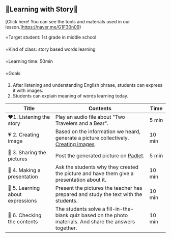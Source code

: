 ## 📗Learning with Story📗

[Click here! You can see the tools and materials used in our lesson.]https://naver.me/G1F30n09)

⭐Target student: 1st grade in middle school

⭐Kind of class: story based words learning

⭐Learning time: 50min

⭐Goals
  1. After listening and understanding English phrase, students can express it with images.
  2. Students can explain meaning of words learning today.
  


| Title | Contents |Time| 
|-----|-----------|----------|
|:heart:1. Listening the story|Play an audio file about "Two Travelers and a Bear".|5 min|
|:heartpulse: 2. Creating image|Based on the information we heard, generate a picture collectively. [Creating images](https://www.bing.com/images/create?form=FLPGEN)|10 min|
|:yellow_heart: 3. Sharing the pictures|Post the generated picture on [Padlet](https://padlet.com/).|5 min|
|:green_heart: 4. Making a presentation|Ask the students why they created the picture and have them give a presentation about it.|10 min|
|:blue_heart: 5. Learning about expressions|Present the pictures the teacher has prepared and study the text with the students.|10 min| [Script](http:///C:/Users/lkd01/OneDrive/%EB%B0%94%ED%83%95%20%ED%99%94%EB%A9%B4/%EC%9D%B4%EC%86%9D%EC%9A%B0%ED%99%94.png)
|:purple_heart: 6. Checking the contents|The students solve a fill-in-the-blank quiz based on the photo materials. And share the answers together.|10 min|
